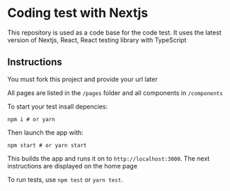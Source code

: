 

# Coding test with Nextjs

This repository is used as a code base for the code test. It uses the latest version of Nextjs, React, React testing library with TypeScript


## Instructions

You must fork this project and provide your url later

All pages are listed in the `/pages` folder and all components in `/components`

To start your test insall depencies:

```
npm i # or yarn
```

Then launch the app with:

```
npm start # or yarn start
```

This builds the app and runs it on to `http://localhost:3000`. The next instructions are displayed on the home page

To run tests, use `npm test` or `yarn test`.
